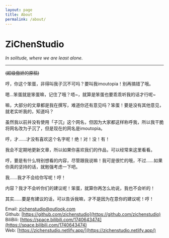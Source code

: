 ```yaml
---
layout: page
title: About
permalink: /about/
---
```


# ZiChenStudio

*In solitude, where we are least alone.*

-----------

~~(超级傲娇的原稿)~~

哼，你这个笨蛋，非得叫我子沉不可吗？要叫我imoutopia！别再搞错了哦。

嗯...笨蛋就是笨蛋嘛，记住了哦？唔~，就算是笨蛋也要乖乖听我的话才行呢~

嘛，大部分的文章都是我在撰写，难道你还有意见吗？笨蛋！要是没有其他意见，就老实听我的，知道吗？

虽然我以前并没有使用「子沉」这个网名，但因为大家都这样称呼我，所以我干脆将网名改为子沉了，但是现在的网名是imoutopia。

哼，才……才没有喜欢这个名字呢！绝！对！没！有！

我会不定期地更新文章，所以如果你喜欢我们的作品，可以经常来这里看看。

哼，要是有什么特别想看的内容，尽管跟我说嘛！我可是很忙的哦，不过……如果你真的坚持的话，就勉强考虑一下吧。

我……我才不会给你写呢！哼！

内容？我才不会听你们的建议呢！笨蛋，就算你再怎么劝说，我也不会听的！

其实……要是有建议的话，可以告诉我嘛，才不是因为在意你的建议呢！哼！

Email: <zichenstudio@outlook.com><br>
Github: [https://github.com/zichenstudio](https://github.com/zichenstudio)<br>
BiliBili: [https://space.bilibili.com/1740643474](https://space.bilibili.com/1740643474)<br>
Web: [https://zichenstudio.netlify.app/](https://zichenstudio.netlify.app/)
